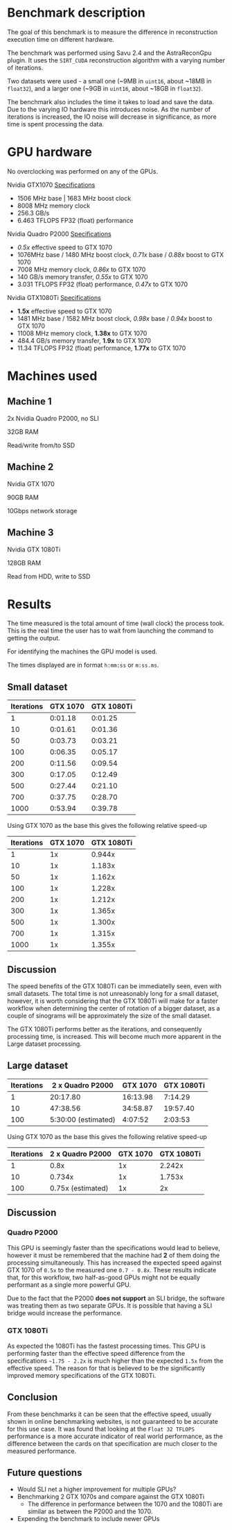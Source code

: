 # Benchmark description
The goal of this benchmark is to measure the difference in reconstruction execution time on different hardware.

The benchmark was performed using Savu 2.4 and the AstraReconGpu plugin. It uses the `SIRT_CUDA` reconstruction algorithm
with a varying number of iterations.

Two datasets were used - a small one (~9MB in `uint16`, about ~18MB in `float32`),
and a larger one (~9GB in `uint16`, about ~18GB in `float32`).

The benchmark also includes the time it takes to load and save the data. Due to the varying IO hardware this introduces noise.
As the number of iterations is increased, the IO noise will decrease in significance, as more time is spent processing the data.

# GPU hardware

No overclocking was performed on any of the GPUs.

Nvidia GTX1070 [Specifications](https://www.techpowerup.com/gpu-specs/geforce-gtx-1070.c2840)
 - 1506 MHz base | 1683 MHz boost clock
 - 8008 MHz memory clock
 - 256.3 GB/s
 - 6.463 TFLOPS FP32 (float) performance

Nvidia Quadro P2000 [Specifications](https://www.techpowerup.com/gpu-specs/quadro-p2000.c2931)
 - *0.5x* effective speed to GTX 1070
 - 1076MHz base / 1480 MHz boost clock, *0.71x* base / *0.88x* boost to GTX 1070
 - 7008 MHz memory clock, *0.86x* to GTX 1070
 - 140 GB/s memory transfer, *0.55x* to GTX 1070
 - 3.031 TFLOPS FP32 (float) performance, *0.47x*  to GTX 1070


Nvidia GTX1080Ti [Specifications](https://www.techpowerup.com/gpu-specs/geforce-gtx-1080-ti.c2877)
 - **1.5x** effective speed to GTX 1070
 - 1481 MHz base / 1582 MHz boost clock, _0.98x_ base / _0.94x_ boost to GTX 1070
 - 11008 MHz memory clock, **1.38x** to GTX 1070
 - 484.4 GB/s memory transfer, **1.9x** to GTX 1070
 - 11.34 TFLOPS FP32 (float) performance, **1.77x** to GTX 1070

# Machines used
## Machine 1
2x Nvidia Quadro P2000, no SLI

32GB RAM

Read/write from/to SSD

## Machine 2
Nvidia GTX 1070

90GB RAM

10Gbps network storage
## Machine 3
Nvidia GTX 1080Ti

128GB RAM

Read from HDD, write to SSD

# Results
The time measured is the total amount of time (wall clock) the process took. This is the real time the user has to wait from launching the command to getting the output.

For identifying the machines the GPU model is used.

The times displayed are in format `h:mm:ss` or `m:ss.ms`.
## Small dataset
| Iterations | GTX 1070 | GTX 1080Ti |
|--------|--------|--------|
|1|0:01.18|0:01.25|
|10|0:01.61|0:01.36|
|50|0:03.73|0:03.21|
|100|0:06.35|0:05.17|
|200|0:11.56|0:09.54|
|300|0:17.05|0:12.49|
|500|0:27.44|0:21.10|
|700|0:37.75|0:28.70|
|1000|0:53.94|0:39.78|

Using GTX 1070 as the base this gives the following relative speed-up

| Iterations | GTX 1070 | GTX 1080Ti |
|--------|--------|--------|
|1|1x|0.944x|
|10|1x|1.183x|
|50|1x|1.162x|
|100|1x|1.228x|
|200|1x|1.212x|
|300|1x|1.365x|
|500|1x|1.300x|
|700|1x|1.315x|
|1000|1x|1.355x|
## Discussion
<!-- it is worth considering that the size of a reconstruction for
determining the determining the center of rotation of a bigger dataset -->
The speed benefits of the GTX 1080Ti can be immediatelly seen, even with small datasets.
The total time is not unreasonably long for a small dataset,
however, it is worth considering that the GTX 1080Ti will make
for a faster workflow when determining the
center of rotation of a bigger dataset, as a couple of sinograms will
be approximately the size of the small dataset.

The GTX 1080Ti performs better as the iterations, and consequently processing time,
is increased. This will become much more apparent in the Large dataset processing.

## Large dataset
| Iterations | 2 x Quadro P2000 | GTX 1070 | GTX 1080Ti |
|--------|--------|--------|----|
|1|20:17.80|16:13.98|7:14.29|
|10|47:38.56|34:58.87|19:57.40|
|100|5:30:00 (estimated)|4:07:52|2:03:53|

Using GTX 1070 as the base this gives the following relative speed-up

| Iterations | 2 x Quadro P2000 | GTX 1070 | GTX 1080Ti |
|--------|--------|--------|----|
|1|0.8x|1x|2.242x|
|10|0.734x|1x|1.753x|
|100|0.75x (estimated)|1x|2x|

## Discussion
### Quadro P2000
This GPU is seemingly faster than the specifications would lead to believe, however
it must be remembered that the machine had **2** of them doing the processing
simultaneously. This has increased the expected speed against GTX 1070 of `0.5x` to the
measured one `0.7 - 0.8x`. These results indicate that, for this workflow,
two half-as-good GPUs might not be equally performant as a single more powerful GPU.

Due to the fact that the P2000 **does not support** an SLI bridge, the software was
treating them as two separate GPUs. It is possible that having a SLI bridge would
increase the performance.

### GTX 1080Ti
As expected the 1080Ti has the fastest processing times.
This GPU is performing faster than the effective speed difference from the specifications
`~1.75 - 2.2x` is much higher than the expected `1.5x` from the effective speed. The reason for that is believed to
be the significantly improved memory specifications of the GTX 1080Ti.

## Conclusion
From these benchmarks it can be seen that the effective speed, usually shown in online benchmarking websites,
is not guaranteed to be accurate for this use case. It was found that looking at the
`Float 32 TFLOPS` performance is a more accurate indicator of real world performance, as the
difference between the cards on that specification are much closer to the measured performance.


## Future questions
- Would SLI net a higher improvement for multiple GPUs?
- Benchmarking 2 GTX 1070s and compare against the GTX 1080Ti
  - The difference in performance between the 1070 and the 1080Ti are similar as between the P2000 and the 1070.
- Expending the benchmark to include newer GPUs